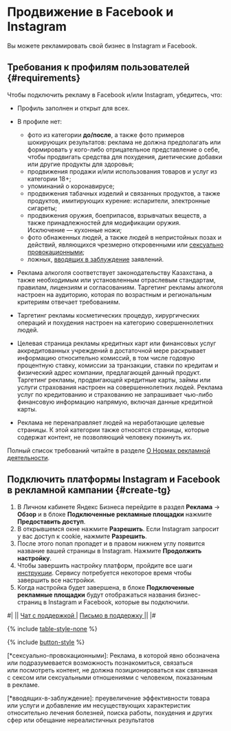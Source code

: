 # Продвижение в Facebook и Instagram

Вы можете рекламировать свой бизнес в Instagram и Facebook.

## Требования к профилям пользователей {#requirements}

Чтобы подключить рекламу в Facebook и/или Instagram, убедитесь, что:

- Профиль заполнен и открыт для всех.
- В профиле нет:
    - фото из категории **до/после**, а также фото примеров шокирующих результатов: реклама не должна предполагать или формировать у кого-либо отрицательное представление о себе, чтобы продвигать средства для похудения, диетические добавки или другие продукты для здоровья;
    - продвижения продажи и/или использования товаров и услуг из категории 18+;
    - упоминаний о коронавирусе;
    - продвижения табачных изделий и связанных продуктов, а также продуктов, имитирующих курение: испарители, электронные сигареты;
    - продвижения оружия, боеприпасов, взрывчатых веществ, а также принадлежностей для модификации оружия. Исключение — кухонные ножи;
    - фото обнаженных людей, а также людей в непристойных позах и действий, являющихся чрезмерно откровенными или [сексуально провокационными](*сексуально-провокационными);
    - ложных, [вводящих в заблуждение](*вводящих-в-заблуждение) заявлений.
    
- Реклама алкоголя соответствует законодательству Казахстана, а также необходимым или установленным отраслевым стандартам, правилам, лицензиям и согласованиям. Таргетинг рекламы алкоголя настроен на аудиторию, которая по возрастным и региональным критериям отвечает требованиям.
- Таргетинг рекламы косметических процедур, хирургических операций и похудения настроен на категорию совершеннолетних людей.
- Целевая страница рекламы кредитных карт или финансовых услуг аккредитованных учреждений в достаточной мере раскрывает информацию относительно комиссий, в том числе годовую процентную ставку, комиссии за транзакции, ставки по кредитам и физический адрес компании, предлагающей данный продукт. Таргетинг рекламы, продвигающей кредитные карты, займы или услуги страхования настроен на совершеннолетних людей. Реклама услуг по кредитованию и страхованию не запрашивает чью-либо финансовую информацию напрямую, включая данные кредитной карты.
- Реклама не перенаправляет людей на неработающие целевые страницы. К этой категории также относятся страницы, которые содержат контент, не позволяющий человеку покинуть их.

Полный список требований читайте в разделе [О Нормах рекламной деятельности](https://transparency.fb.com/policies/ad-standards/).

## Подключить платформы Instagram и Facebook в рекламной кампании {#create-tg}

1. В Личном кабинете Яндекс Бизнеса перейдите в раздел **Реклама**&nbsp;→ **Обзор** и в блоке **Подключенные рекламные площадки** нажмите **Предоставить доступ**.
1. В открывшемся окне нажмите **Разрешить**. Если Instagram запросит у вас доступ к cookie, нажмите **Разрешить**.
1. После этого попап пропадет и в правом нижнем углу появится название вашей страницы в Instagram. Нажмите **Продолжить настройку**.
1. Чтобы завершить настройку платформ, пройдите все шаги [инструкции](https://business.yandex.kz/instructions/access). Сервису потребуется некоторое время чтобы завершить все настройки.
1. Когда настройка будет завершена, в блоке **Подключенные рекламные площадки** будут отображаться названия бизнес-страниц в Instagram и Facebook, которые вы подключили.


<div class="table-style-none">

#|
||
<a href="https://yandex.ru/chat?context=%7B%22entrypoint%22%3A%22%7B%5C%22page_name%5C%22%3A%5C%22help%5C%22%2C%5C%22a_pageurl%5C%22%3A%5C%22https%3A%2F%2Fyandex.ru%2Fsupport%2Fbusiness-priority%2F%5C%22%7D%22%7D#/user/5cb78286-a944-4c0f-bf33-b5c282eae053?utm-source=chat-in-help">
  <span class="button">Чат с поддержкой</span>
</a>
|
<a href="troubleshooting/favplacement">
  <span class="button">Письмо в поддержку</span>
</a>
||
|#

</div>


{% include [table-style-none](_includes/table-style-none.md) %}

{% include [button-style](_includes/yellow-button-styles.md) %}

[*сексуально-провокационными]: Реклама, в которой явно обозначена или подразумевается возможность познакомиться, связаться или посмотреть контент, не должна позиционироваться как связанная с сексом или сексуальными отношениями с человеком, показанным в рекламе.

[*вводящих-в-заблуждение]: преувеличение эффективности товара или услуги и добавление им несуществующих характеристик относительно лечения болезней, поиска работы, похудения и других сфер или обещание нереалистичных результатов
